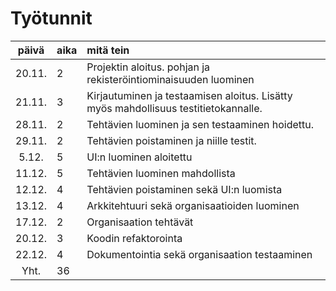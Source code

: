 # Työtunnit

| päivä | aika | mitä tein  |
| :----:|:-----| :-----|
| 20.11. |  2  | Projektin aloitus. pohjan ja rekisteröintiominaisuuden luominen |
| 21.11. |  3  | Kirjautuminen ja testaamisen aloitus. Lisätty myös mahdollisuus testitietokannalle. |
| 28.11. |  2  | Tehtävien luominen ja sen testaaminen hoidettu. |
| 29.11. |  2  | Tehtävien poistaminen ja niille testit. |
| 5.12.  |  5  | UI:n luominen aloitettu|
| 11.12. |  5  | Tehtävien luominen mahdollista |
| 12.12. |  4  | Tehtävien poistaminen sekä UI:n luomista |
| 13.12. |  4  | Arkkitehtuuri sekä organisaatioiden luominen |
| 17.12. |  2  | Organisaation tehtävät |
| 20.12. |  3  | Koodin refaktorointa |
| 22.12. |  4  | Dokumentointia sekä organisaation testaaminen | 
| Yht. | 36 | |
